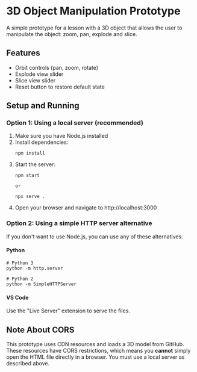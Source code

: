 # 3D Object Manipulation Prototype

A simple prototype for a lesson with a 3D object that allows the user to manipulate the object: zoom, pan, explode and slice.

## Features
- Orbit controls (pan, zoom, rotate)
- Explode view slider
- Slice view slider
- Reset button to restore default state

## Setup and Running

### Option 1: Using a local server (recommended)
1. Make sure you have Node.js installed
2. Install dependencies:
   ```
   npm install
   ```
3. Start the server:
   ```
   npm start
   
   or
   
   npx serve .

   ```
4. Open your browser and navigate to http://localhost:3000

### Option 2: Using a simple HTTP server alternative
If you don't want to use Node.js, you can use any of these alternatives:

#### Python
```
# Python 3
python -m http.server

# Python 2
python -m SimpleHTTPServer
```

#### VS Code
Use the "Live Server" extension to serve the files.

## Note About CORS
This prototype uses CDN resources and loads a 3D model from GitHub. These resources have CORS restrictions, which means you **cannot** simply open the HTML file directly in a browser. You must use a local server as described above. 